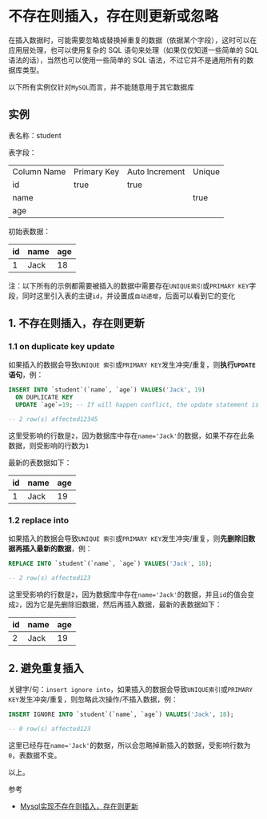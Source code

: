 # 不存在则插入，存在则更新或忽略

在插入数据时，可能需要忽略或替换掉重复的数据（依据某个字段），这时可以在应用层处理，也可以使用复杂的 SQL 语句来处理（如果仅仅知道一些简单的 SQL 语法的话），当然也可以使用一些简单的 SQL 语法，不过它并不是通用所有的数据库类型。

以下所有实例仅针对`MySQL`而言，并不能随意用于其它数据库

## 实例

表名称：student

表字段：

|             |             |                |        |
| ----------- | ----------- | -------------- | ------ |
| Column Name | Primary Key | Auto Increment | Unique |
| id          | true        | true           |        |
| name        |             |                | true   |
| age         |             |                |        |

初始表数据：

| id   | name | age  |
| ---- | ---- | ---- |
| 1    | Jack | 18   |

注：以下所有的示例都需要被插入的数据中需要存在`UNIQUE索引`或`PRIMARY KEY`字段，同时这里引入表的主键`id`，并设置成`自动递增`，后面可以看到它的变化

## 1. 不存在则插入，存在则更新

### 1.1 on duplicate key update

如果插入的数据会导致`UNIQUE 索引`或`PRIMARY KEY`发生冲突/重复，则**执行`UPDATE`语句**，例：

```sql
INSERT INTO `student`(`name`, `age`) VALUES('Jack', 19)
  ON DUPLICATE KEY 
  UPDATE `age`=19; -- If will happen conflict, the update statement is executed

-- 2 row(s) affected12345
```

这里受影响的行数是`2`，因为数据库中存在`name='Jack'`的数据，如果不存在此条数据，则受影响的行数为`1`

最新的表数据如下：

| id   | name | age  |
| ---- | ---- | ---- |
| 1    | Jack | 19   |

### 1.2 replace into

如果插入的数据会导致`UNIQUE 索引`或`PRIMARY KEY`发生冲突/重复，则**先删除旧数据再插入最新的数据**，例：

```sql
REPLACE INTO `student`(`name`, `age`) VALUES('Jack', 18);

-- 2 row(s) affected123
```

这里受影响的行数是`2`，因为数据库中存在`name='Jack'`的数据，并且`id`的值会变成`2`，因为它是先删除旧数据，然后再插入数据，最新的表数据如下：

| id   | name | age  |
| ---- | ---- | ---- |
| 2    | Jack | 19   |

## 2. 避免重复插入

关键字/句：`insert ignore into`，如果插入的数据会导致`UNIQUE索引`或`PRIMARY KEY`发生冲突/重复，则忽略此次操作/不插入数据，例：

```sql
INSERT IGNORE INTO `student`(`name`, `age`) VALUES('Jack', 18);

-- 0 row(s) affected123
```

这里已经存在`name='Jack'`的数据，所以会忽略掉新插入的数据，受影响行数为`0`，表数据不变。

以上。





参考

- <a href="https://blog.csdn.net/fukaiit/article/details/85039159" target="">Mysql实现不存在则插入，存在则更新</a>






